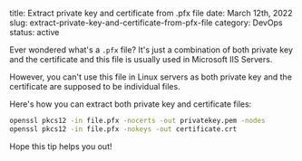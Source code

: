 title: Extract private key and certificate from .pfx file
date: March 12th, 2022
slug: extract-private-key-and-certificate-from-pfx-file
category: DevOps
status: active

Ever wondered what's a `.pfx` file? It's just a combination of both private key and the certificate and this file is usually used in Microsoft IIS Servers.

However, you can't use this file in Linux servers as both private key and the certificate are supposed to be individual files.

Here's how you can extract both private key and certificate files:

```bash
openssl pkcs12 -in file.pfx -nocerts -out privatekey.pem -nodes
openssl pkcs12 -in file.pfx -nokeys -out certificate.crt
```

Hope this tip helps you out!